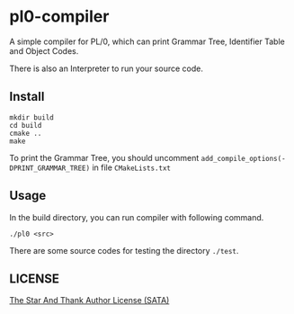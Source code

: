 # pl0-compiler

A simple compiler for PL/0, which can print Grammar Tree, Identifier Table and Object Codes.

There is also an Interpreter to run your source code.

## Install

```shell
mkdir build
cd build
cmake ..
make
```

To print the Grammar Tree, you should uncomment `add_compile_options(-DPRINT_GRAMMAR_TREE)` in file `CMakeLists.txt`

## Usage

In the build directory, you can run compiler with following command.

```shell
./pl0 <src>
```

There are some source codes for testing the directory `./test`.

## LICENSE

[The Star And Thank Author License (SATA)](https://github.com/jesHrz/pl0-compiler/blob/master/LICENSE)
